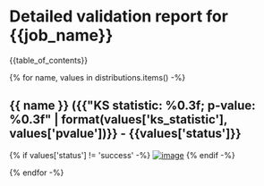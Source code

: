 # Detailed validation report for {{job_name}}
{{table_of_contents}}

{% for name, values in distributions.items() -%}
## {{ name }} ({{"KS statistic: %0.3f; p-value: %0.3f" | format(values['ks_statistic'], values['pvalue'])}} - {{values['status']}}

{% if values['status'] != 'success' -%}
[![image]({{values['image']}})]({{values['image']}})
{% endif -%}

{% endfor -%}
